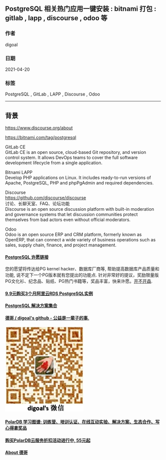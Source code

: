 ## PostgreSQL 相关热门应用一键安装 : bitnami 打包 : gitlab , lapp , discourse , odoo 等   
  
### 作者  
digoal  
  
### 日期  
2021-04-20   
  
### 标签  
PostgreSQL , GitLab , LAPP , Discourse , Odoo  
  
----  
  
## 背景  
  
https://www.discourse.org/about  
  
https://bitnami.com/tag/postgresql  
  
GitLab CE  
GitLab CE is an open source, cloud-based Git repository, and version control system. It allows DevOps teams to cover the full software development lifecycle from a single application.  
  
Bitnami LAPP  
Develop PHP applications on Linux. It includes ready-to-run versions of Apache, PostgreSQL, PHP and phpPgAdmin and required dependencies.  
  
Discourse  
https://github.com/discourse/discourse  
讨论、长聊天室、FAQ、论坛功能  
Discourse is an open source discussion platform with built-in moderation and governance systems that let discussion communities protect themselves from bad actors even without official moderators.  
  
Odoo  
Odoo is an open source ERP and CRM platform, formerly known as OpenERP, that can connect a wide variety of business operations such as sales, supply chain, finance, and project management.  
  
  
  
#### [PostgreSQL 许愿链接](https://github.com/digoal/blog/issues/76 "269ac3d1c492e938c0191101c7238216")
您的愿望将传达给PG kernel hacker、数据库厂商等, 帮助提高数据库产品质量和功能, 说不定下一个PG版本就有您提出的功能点. 针对非常好的提议，奖励限量版PG文化衫、纪念品、贴纸、PG热门书籍等，奖品丰富，快来许愿。[开不开森](https://github.com/digoal/blog/issues/76 "269ac3d1c492e938c0191101c7238216").  
  
  
#### [9.9元购买3个月阿里云RDS PostgreSQL实例](https://www.aliyun.com/database/postgresqlactivity "57258f76c37864c6e6d23383d05714ea")
  
  
#### [PostgreSQL 解决方案集合](https://yq.aliyun.com/topic/118 "40cff096e9ed7122c512b35d8561d9c8")
  
  
#### [德哥 / digoal's github - 公益是一辈子的事.](https://github.com/digoal/blog/blob/master/README.md "22709685feb7cab07d30f30387f0a9ae")
  
  
![digoal's wechat](../pic/digoal_weixin.jpg "f7ad92eeba24523fd47a6e1a0e691b59")
  
  
#### [PolarDB 学习图谱: 训练营、培训认证、在线互动实验、解决方案、生态合作、写心得拿奖品](https://www.aliyun.com/database/openpolardb/activity "8642f60e04ed0c814bf9cb9677976bd4")
  
  
#### [购买PolarDB云服务折扣活动进行中, 55元起](https://www.aliyun.com/activity/new/polardb-yunparter?userCode=bsb3t4al "e0495c413bedacabb75ff1e880be465a")
  
  
#### [About 德哥](https://github.com/digoal/blog/blob/master/me/readme.md "a37735981e7704886ffd590565582dd0")
  
